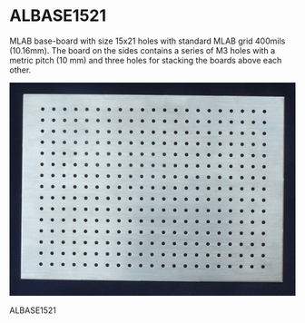 <!--- module --->
# ALBASE1521
<!--- Emodule --->

<!--- subtitle ---><!--- Esubtitle --->
MLAB base-board with size 15x21 holes with standard MLAB grid 400mils (10.16mm). The board on the sides contains a series of M3 holes with a metric pitch (10 mm) and three holes for stacking the boards above each other.

![ALBASE1521](doc/img/ALBASE1521_small.jpg)

<!--- description --->ALBASE1521<!--- Edescription --->
            

